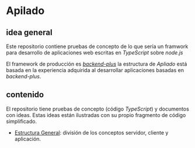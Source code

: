# Apilado

## idea general

Este repositorio contiene pruebas de concepto de lo que sería un framwork 
para desarrollo de aplicaciones web escritas en *TypeScript* sobre *node.js*

El framework de producción es *[backend-plus](https://github.com/codenautas/backend-plus/)*
la estructura de *Apliado* está basada en la experiencia adquirida al desarrollar
aplicaciones basadas en *backend-plus*. 

## contenido

El repositorio tiene pruebas de concepto (código *TypeScript*) 
y documentos con ideas. 
Estas ideas están ilustradas con su propio fragmento de código simplificado.

  * [Estructura General](estructura-general.md): división de los conceptos servidor, cliente y aplicación. 